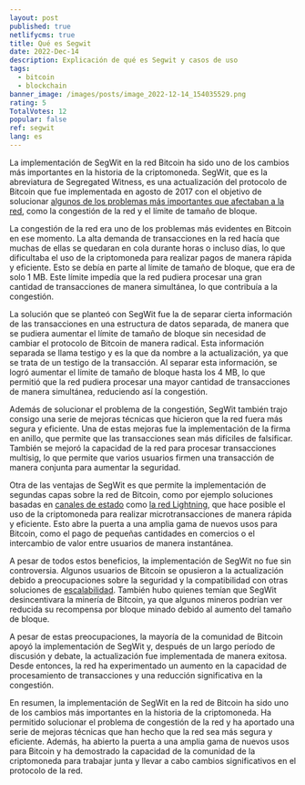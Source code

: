 ```yaml
---
layout: post
published: true
netlifycms: true
title: Qué es Segwit
date: 2022-Dec-14
description: Explicación de qué es Segwit y casos de uso
tags:
  - bitcoin
  - blockchain
banner_image: /images/posts/image_2022-12-14_154035529.png
rating: 5
TotalVotes: 12
popular: false
ref: segwit
lang: es
---
```

La implementación de SegWit en la red Bitcoin ha sido uno de los cambios más importantes en la historia de la criptomoneda. SegWit, que es la abreviatura de Segregated Witness, es una actualización del protocolo de Bitcoin que fue implementada en agosto de 2017 con el objetivo de solucionar [algunos de los problemas más importantes que afectaban a la red](https://criptomo.com/problema-escalabilidad/), como la congestión de la red y el límite de tamaño de bloque.

La congestión de la red era uno de los problemas más evidentes en Bitcoin en ese momento. La alta demanda de transacciones en la red hacía que muchas de ellas se quedaran en cola durante horas o incluso días, lo que dificultaba el uso de la criptomoneda para realizar pagos de manera rápida y eficiente. Esto se debía en parte al límite de tamaño de bloque, que era de solo 1 MB. Este límite impedía que la red pudiera procesar una gran cantidad de transacciones de manera simultánea, lo que contribuía a la congestión.

La solución que se planteó con SegWit fue la de separar cierta información de las transacciones en una estructura de datos separada, de manera que se pudiera aumentar el límite de tamaño de bloque sin necesidad de cambiar el protocolo de Bitcoin de manera radical. Esta información separada se llama testigo y es la que da nombre a la actualización, ya que se trata de un testigo de la transacción. Al separar esta información, se logró aumentar el límite de tamaño de bloque hasta los 4 MB, lo que permitió que la red pudiera procesar una mayor cantidad de transacciones de manera simultánea, reduciendo así la congestión.

Además de solucionar el problema de la congestión, SegWit también trajo consigo una serie de mejoras técnicas que hicieron que la red fuera más segura y eficiente. Una de estas mejoras fue la implementación de la firma en anillo, que permite que las transacciones sean más difíciles de falsificar. También se mejoró la capacidad de la red para procesar transacciones multisig, lo que permite que varios usuarios firmen una transacción de manera conjunta para aumentar la seguridad.

Otra de las ventajas de SegWit es que permite la implementación de segundas capas sobre la red de Bitcoin, como  por ejemplo soluciones basadas en [canales de estado](https://criptomo.com/que-son-los-canales-de-estado/) como [la red Lightning](https://criptomo.com/qué-es-la-red-lightning/), que hace posible el uso de la criptomoneda para realizar microtransacciones de manera rápida y eficiente. Esto abre la puerta a una amplia gama de nuevos usos para Bitcoin, como el pago de pequeñas cantidades en comercios o el intercambio de valor entre usuarios de manera instantánea.

A pesar de todos estos beneficios, la implementación de SegWit no fue sin controversia. Algunos usuarios de Bitcoin se opusieron a la actualización debido a preocupaciones sobre la seguridad y la compatibilidad con otras soluciones de [escalabilidad](https://criptomo.com/trilema-escalabilidad/). También hubo quienes temían que SegWit desincentivara la minería de Bitcoin, ya que algunos mineros podrían ver reducida su recompensa por bloque minado debido al aumento del tamaño de bloque.

A pesar de estas preocupaciones, la mayoría de la comunidad de Bitcoin apoyó la implementación de SegWit y, después de un largo período de discusión y debate, la actualización fue implementada de manera exitosa. Desde entonces, la red ha experimentado un aumento en la capacidad de procesamiento de transacciones y una reducción significativa en la congestión.

En resumen, la implementación de SegWit en la red de Bitcoin ha sido uno de los cambios más importantes en la historia de la criptomoneda. Ha permitido solucionar el problema de congestión de la red y ha aportado una serie de mejoras técnicas que han hecho que la red sea más segura y eficiente. Además, ha abierto la puerta a una amplia gama de nuevos usos para Bitcoin y ha demostrado la capacidad de la comunidad de la criptomoneda para trabajar junta y llevar a cabo cambios significativos en el protocolo de la red.